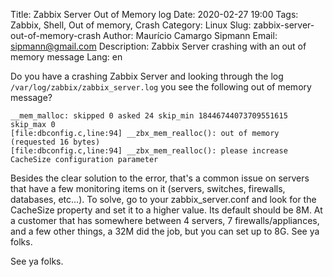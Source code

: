 ﻿Title: Zabbix Server Out of Memory log
Date: 2020-02-27 19:00
Tags: Zabbix, Shell, Out of memory, Crash
Category: Linux
Slug: zabbix-server-out-of-memory-crash
Author: Maurício Camargo Sipmann
Email: sipmann@gmail.com
Description: Zabbix Server crashing with an out of memory message
Lang: en

Do you have a crashing Zabbix Server and looking through the log `/var/log/zabbix/zabbix_server.log` you see the following out of memory message?

```shell
__mem_malloc: skipped 0 asked 24 skip_min 18446744073709551615 skip_max 0
[file:dbconfig.c,line:94] __zbx_mem_realloc(): out of memory (requested 16 bytes)
[file:dbconfig.c,line:94] __zbx_mem_realloc(): please increase CacheSize configuration parameter
```

Besides the clear solution to the error, that's a common issue on servers that have a few monitoring items on it (servers, switches, firewalls, databases, etc...). To solve, go to your zabbix_server.conf and look for the CacheSize property and set it to a higher value. Its default should be 8M. At a customer that has somewhere between 4 servers, 7 firewalls/appliances, and a few other things, a 32M did the job, but you can set up to 8G.
See ya folks.

See ya folks.
